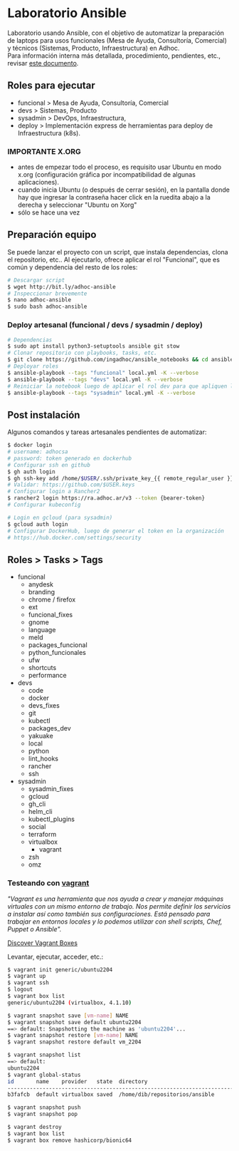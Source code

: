 # Laboratorio Ansible

Laboratorio usando Ansible, con el objetivo de automatizar la preparación de laptops para usos funcionales (Mesa de Ayuda, Consultoría, Comercial) y técnicos (Sistemas, Producto, Infraestructura) en Adhoc.  
Para información interna más detallada, procedimiento, pendientes, etc., revisar [este documento](https://docs.google.com/document/d/1TY5cQnNCOAxVRk4fFKHlBfWAa5qECUpH1jIjoCY0M4s/).

## Roles para ejecutar

- funcional > Mesa de Ayuda, Consultoría, Comercial
- devs > Sistemas, Producto
- sysadmin > DevOps, Infraestructura,
- deploy > Implementación express de herramientas para deploy de Infraestructura (k8s).

### IMPORTANTE X.ORG

- antes de empezar todo el proceso, es requisito usar Ubuntu en modo x.org (configuración gráfica por incompatibilidad de algunas aplicaciones).
- cuando inicia Ubuntu (o después de cerrar sesión), en la pantalla donde hay que ingresar la contraseña hacer click en la ruedita abajo a la derecha y seleccionar "Ubuntu on Xorg"
- sólo se hace una vez

## Preparación equipo

Se puede lanzar el proyecto con un script, que instala dependencias, clona el repositorio, etc.. Al ejecutarlo, ofrece aplicar el rol "Funcional", que es común y dependencia del resto de los roles:

```bash
# Descargar script
$ wget http://bit.ly/adhoc-ansible
# Inspeccionar brevemente
$ nano adhoc-ansible
$ sudo bash adhoc-ansible
```

### Deploy artesanal (funcional / devs / sysadmin / deploy)

```bash
# Dependencias
$ sudo apt install python3-setuptools ansible git stow
# Clonar repositorio con playbooks, tasks, etc.
$ git clone https://github.com/ingadhoc/ansible_notebooks && cd ansible ansible_notebooks
# Deployar roles
$ ansible-playbook --tags "funcional" local.yml -K --verbose
$ ansible-playbook --tags "devs" local.yml -K --verbose
# Reiniciar la notebook luego de aplicar el rol dev para que apliquen los cambios y configuraciones (docker as root por ejemplo)
$ ansible-playbook --tags "sysadmin" local.yml -K --verbose
```

## Post instalación

Algunos comandos y tareas artesanales pendientes de automatizar:

```bash
$ docker login
# username: adhocsa
# password: token generado en dockerhub
# Configurar ssh en github
$ gh auth login
$ gh ssh-key add /home/$USER/.ssh/private_key_{{ remote_regular_user }}.pub
# Validar: https://github.com/$USER.keys
# Configurar login a Rancher2
$ rancher2 login https://ra.adhoc.ar/v3 --token {bearer-token}
# Configurar kubeconfig

# Login en gcloud (para sysadmin)
$ gcloud auth login
# Configurar DockerHub, luego de generar el token en la organización
# https://hub.docker.com/settings/security
```

## Roles > Tasks > Tags

- funcional
  - anydesk
  - branding
  - chrome / firefox
  - ext
  - funcional_fixes
  - gnome
  - language
  - meld
  - packages_funcional
  - python_funcionales
  - ufw
  - shortcuts
  - performance
- devs
  - code
  - docker
  - devs_fixes
  - git
  - kubectl
  - packages_dev
  - yakuake
  - local
  - python
  - lint_hooks
  - rancher
  - ssh
- sysadmin
  - sysadmin_fixes
  - gcloud
  - gh_cli
  - helm_cli
  - kubectl_plugins
  - social
  - terraform
  - virtualbox
    - vagrant
  - zsh
  - omz

### Testeando con [vagrant](vagrantup.com)

_"Vagrant es una herramienta que nos ayuda a crear y manejar máquinas virtuales con un mismo entorno de trabajo. Nos permite definir los servicios a instalar así como también sus configuraciones. Está pensado para trabajar en entornos locales y lo podemos utilizar con shell scripts, Chef, Puppet o Ansible"._

[Discover Vagrant Boxes](https://app.vagrantup.com/boxes/search)

Levantar, ejecutar, acceder, etc.:

```sh
$ vagrant init generic/ubuntu2204
$ vagrant up
$ vagrant ssh
$ logout
$ vagrant box list
generic/ubuntu2204 (virtualbox, 4.1.10)

$ vagrant snapshot save [vm-name] NAME
$ vagrant snapshot save default ubuntu2204
==> default: Snapshotting the machine as 'ubuntu2204'...
$ vagrant snapshot restore [vm-name] NAME
$ vagrant snapshot restore default vm_2204

$ vagrant snapshot list
==> default:
ubuntu2204
$ vagrant global-status
id       name    provider   state  directory
-----------------------------------------------------------------------
b3fafcb  default virtualbox saved  /home/dib/repositorios/ansible

$ vagrant snapshot push
$ vagrant snapshot pop

$ vagrant destroy
$ vagrant box list
$ vagrant box remove hashicorp/bionic64
```
